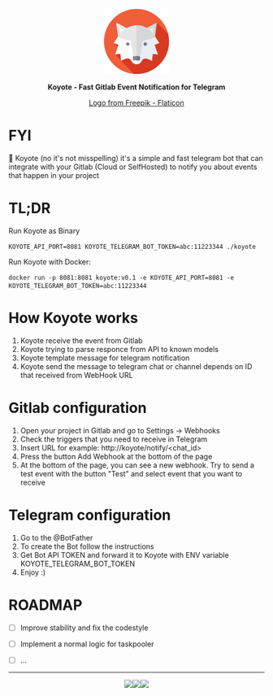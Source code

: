 <p align="center">
  <img src="coyote.png" />
</p>

<p align="center"><b>Koyote - Fast Gitlab Event Notification for Telegram</b></p>

<p align="center"><a href="https://www.flaticon.com/ru/free-icons/" title="волк иконки">Logo from Freepik - Flaticon</a></p>


# FYI
 🦊 Koyote (no it's not misspelling) it's a simple and fast telegram bot that can integrate with your Gitlab (Cloud or SelfHosted) to notify you about events that happen in your project

# TL;DR
Run Koyote as Binary
```
KOYOTE_API_PORT=8081 KOYOTE_TELEGRAM_BOT_TOKEN=abc:11223344 ./koyote 
```

Run Koyote with Docker:
```
docker run -p 8081:8081 koyote:v0.1 -e KOYOTE_API_PORT=8081 -e KOYOTE_TELEGRAM_BOT_TOKEN=abc:11223344
```

# How Koyote works

1. Koyote receive the event from Gitlab
2. Koyote trying to parse responce from API to known models
3. Koyote template message for telegram notification
4. Koyote send the message to telegram chat or channel depends on ID that received from WebHook URL

# Gitlab configuration

1. Open your project in Gitlab and go to Settings -> Webhooks
2. Check the triggers that you need to receive in Telegram
3. Insert URL for example: http://koyote/notify/<chat_id>
4. Press the button Add Webhook at the bottom of the page
5. At the bottom of the page, you can see a new webhook. Try to send a test event with the button "Test" and select event that you want to receive


# Telegram configuration
1. Go to the @BotFather
2. To create the Bot follow the instructions
3. Get Bot API TOKEN and forward it to Koyote with ENV variable KOYOTE_TELEGRAM_BOT_TOKEN
4. Enjoy :)

# ROADMAP
- [ ] Improve stability and fix the codestyle
- [ ] Implement a normal logic for taskpooler
- [ ] ...


<hr>
<p align="center"><img src="https://img.shields.io/badge/Telegram-2CA5E0?style=for-the-badge&logo=telegram&logoColor=white"><img src="https://img.shields.io/badge/GitLab-330F63?style=for-the-badge&logo=gitlab&logoColor=white"><img src="https://img.shields.io/badge/Go-00ADD8?style=for-the-badge&logo=go&logoColor=white"></p>